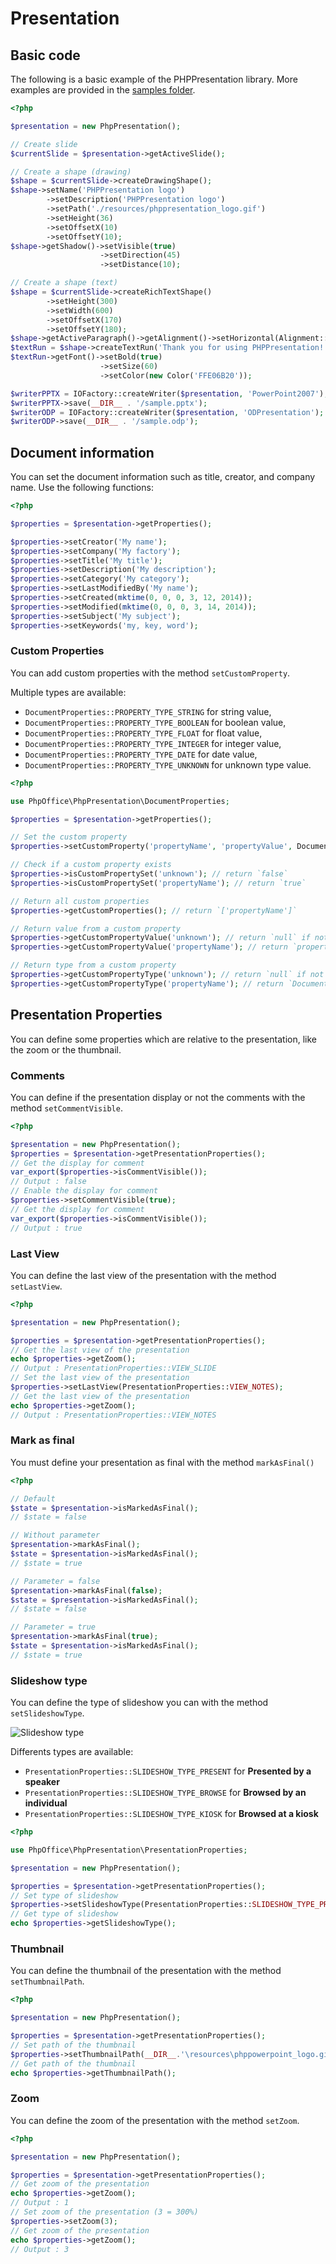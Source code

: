 # Presentation

## Basic code

The following is a basic example of the PHPPresentation library. More examples are provided in the [samples folder](https://github.com/PHPOffice/PHPPresentation/tree/master/samples/).

``` php
<?php

$presentation = new PhpPresentation();

// Create slide
$currentSlide = $presentation->getActiveSlide();

// Create a shape (drawing)
$shape = $currentSlide->createDrawingShape();
$shape->setName('PHPPresentation logo')
        ->setDescription('PHPPresentation logo')
        ->setPath('./resources/phppresentation_logo.gif')
        ->setHeight(36)
        ->setOffsetX(10)
        ->setOffsetY(10);
$shape->getShadow()->setVisible(true)
                    ->setDirection(45)
                    ->setDistance(10);

// Create a shape (text)
$shape = $currentSlide->createRichTextShape()
        ->setHeight(300)
        ->setWidth(600)
        ->setOffsetX(170)
        ->setOffsetY(180);
$shape->getActiveParagraph()->getAlignment()->setHorizontal(Alignment::HORIZONTAL_CENTER);
$textRun = $shape->createTextRun('Thank you for using PHPPresentation!');
$textRun->getFont()->setBold(true)
                    ->setSize(60)
                    ->setColor(new Color('FFE06B20'));

$writerPPTX = IOFactory::createWriter($presentation, 'PowerPoint2007');
$writerPPTX->save(__DIR__ . '/sample.pptx');
$writerODP = IOFactory::createWriter($presentation, 'ODPresentation');
$writerODP->save(__DIR__ . '/sample.odp');

```

## Document information

You can set the document information such as title, creator, and company name. Use the following functions:

``` php
<?php

$properties = $presentation->getProperties();

$properties->setCreator('My name');
$properties->setCompany('My factory');
$properties->setTitle('My title');
$properties->setDescription('My description');
$properties->setCategory('My category');
$properties->setLastModifiedBy('My name');
$properties->setCreated(mktime(0, 0, 0, 3, 12, 2014));
$properties->setModified(mktime(0, 0, 0, 3, 14, 2014));
$properties->setSubject('My subject');
$properties->setKeywords('my, key, word');
```

### Custom Properties

You can add custom properties with the method `setCustomProperty`.

Multiple types are available:
* `DocumentProperties::PROPERTY_TYPE_STRING` for string value,
* `DocumentProperties::PROPERTY_TYPE_BOOLEAN` for boolean value,
* `DocumentProperties::PROPERTY_TYPE_FLOAT` for float value,
* `DocumentProperties::PROPERTY_TYPE_INTEGER` for integer value,
* `DocumentProperties::PROPERTY_TYPE_DATE` for date value,
* `DocumentProperties::PROPERTY_TYPE_UNKNOWN` for unknown type value.


``` php
<?php

use PhpOffice\PhpPresentation\DocumentProperties;

$properties = $presentation->getProperties();

// Set the custom property
$properties->setCustomProperty('propertyName', 'propertyValue', DocumentProperties::PROPERTY_TYPE_STRING);

// Check if a custom property exists
$properties->isCustomPropertySet('unknown'); // return `false`
$properties->isCustomPropertySet('propertyName'); // return `true`

// Return all custom properties
$properties->getCustomProperties(); // return `['propertyName']`

// Return value from a custom property
$properties->getCustomPropertyValue('unknown'); // return `null` if not set
$properties->getCustomPropertyValue('propertyName'); // return `propertyValue`

// Return type from a custom property
$properties->getCustomPropertyType('unknown'); // return `null` if not set
$properties->getCustomPropertyType('propertyName'); // return `DocumentProperties::PROPERTY_TYPE_STRING`
```

## Presentation Properties

You can define some properties which are relative to the presentation, like the zoom or the thumbnail.

### Comments

You can define if the presentation display or not the comments with the method `setCommentVisible`.

``` php
<?php

$presentation = new PhpPresentation();
$properties = $presentation->getPresentationProperties();
// Get the display for comment
var_export($properties->isCommentVisible());
// Output : false
// Enable the display for comment
$properties->setCommentVisible(true);
// Get the display for comment
var_export($properties->isCommentVisible());
// Output : true
```

### Last View

You can define the last view of the presentation with the method `setLastView`.

``` php
<?php

$presentation = new PhpPresentation();

$properties = $presentation->getPresentationProperties();
// Get the last view of the presentation
echo $properties->getZoom();
// Output : PresentationProperties::VIEW_SLIDE
// Set the last view of the presentation
$properties->setLastView(PresentationProperties::VIEW_NOTES);
// Get the last view of the presentation
echo $properties->getZoom();
// Output : PresentationProperties::VIEW_NOTES
```

### Mark as final

You must define your presentation as final with the method `markAsFinal()`

``` php
<?php

// Default
$state = $presentation->isMarkedAsFinal();
// $state = false

// Without parameter
$presentation->markAsFinal();
$state = $presentation->isMarkedAsFinal();
// $state = true

// Parameter = false
$presentation->markAsFinal(false);
$state = $presentation->isMarkedAsFinal();
// $state = false

// Parameter = true
$presentation->markAsFinal(true);
$state = $presentation->isMarkedAsFinal();
// $state = true
```

### Slideshow type

You can define the type of slideshow you can with the method `setSlideshowType`.

![Slideshow type](../images/presentation_slideshow_type.png)

Differents types are available:

* `PresentationProperties::SLIDESHOW_TYPE_PRESENT` for **Presented by a speaker**
* `PresentationProperties::SLIDESHOW_TYPE_BROWSE` for **Browsed by an individual**
* `PresentationProperties::SLIDESHOW_TYPE_KIOSK` for **Browsed at a kiosk**

``` php
<?php

use PhpOffice\PhpPresentation\PresentationProperties;

$presentation = new PhpPresentation();

$properties = $presentation->getPresentationProperties();
// Set type of slideshow
$properties->setSlideshowType(PresentationProperties::SLIDESHOW_TYPE_PRESENT);
// Get type of slideshow
echo $properties->getSlideshowType();
```

### Thumbnail

You can define the thumbnail of the presentation with the method `setThumbnailPath`.

``` php
<?php

$presentation = new PhpPresentation();

$properties = $presentation->getPresentationProperties();
// Set path of the thumbnail
$properties->setThumbnailPath(__DIR__.'\resources\phppowerpoint_logo.gif');
// Get path of the thumbnail
echo $properties->getThumbnailPath();
```

### Zoom

You can define the zoom of the presentation with the method `setZoom`.

``` php
<?php

$presentation = new PhpPresentation();

$properties = $presentation->getPresentationProperties();
// Get zoom of the presentation
echo $properties->getZoom();
// Output : 1
// Set zoom of the presentation (3 = 300%)
$properties->setZoom(3);
// Get zoom of the presentation
echo $properties->getZoom();
// Output : 3
```
